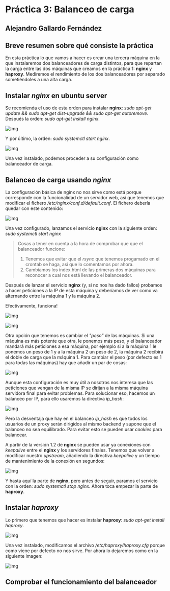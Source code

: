 # Práctica 3: Balanceo de carga

## Alejandro Gallardo Fernández

## Breve resumen sobre qué consiste la práctica
En esta práctica lo que vamos a hacer es crear una tercera máquina en la que instalaremos dos balanceadores de 
carga distintos, para que repartan la carga entre las dos máquinas que creamos en la práctica 1: **nginx** y 
**haproxy**. Mediremos el rendimiento de los dos balanceadores por separado 
sometiéndoles a una alta carga.

## Instalar *nginx* en ubuntu server
Se recomienda el uso de esta orden para instalar **nginx**: *sudo apt-get update && sudo apt-get dist-upgrade && 
sudo apt-get autoremove*.
Después la orden: *sudo apt-get install nginx*.

![img](https://github.com/Taunerify/SWAP-2018/blob/master/Practicas/p3/img/install%20nginx.png)

Y por último, la orden: *sudo systemctl start nginx*.

![img](https://github.com/Taunerify/SWAP-2018/blob/master/Practicas/p3/img/start%20nginx.png) 

Una vez instalado, podemos proceder a su configuración como balanceador de carga.

## Balanceo de carga usando *nginx*
La configuración básica de nginx no nos sirve como está porque corresponde con la 
funcionalidad de un servidor web, así que tenemos que modificar el fichero 
*/etc/nginx/conf.d/default.conf*. El fichero debería quedar con este contenido:

![img](https://github.com/Taunerify/SWAP-2018/blob/master/Practicas/p3/img/configuracion%20nginx.png)

Una vez configurado, lanzamos el servicio **nginx** con la siguiente orden: *sudo systemctl start nginx*

> Cosas a tener en cuenta a la hora de comprobar que que el balanceador funcione:
> 1. Tenemos que evitar que el *rsync* que tenemos progamado en el crontab se haga, así que lo comentamos por 
ahora.
> 2. Cambiamos los index.html de las primeras dos máquinas para reconocer a cual nos está llevando el 
balanceador.

Después de lanzar el servicio **nginx** (y, si no nos ha dado fallos) probamos a hacer peticiones a la IP de 
esta máquina y deberíamos de ver como va alternando entre la máquina 1 y la máquina 2.


Efectivamente, funciona!

![img](https://github.com/Taunerify/SWAP-2018/blob/master/Practicas/p3/img/m1.png)

![img](https://github.com/Taunerify/SWAP-2018/blob/master/Practicas/p3/img/m2.png)

Otra opción que tenemos es cambiar el *"peso"* de las máquinas. Si una 
máquina es más potente que otra, le ponemos más peso, y el balanceador 
mandará más peticiones a esa máquina, por ejemplo si a la máquina 1 le 
ponemos un peso de 1 y a la máquina 2 un peso de 2, la máquina 2 recibirá 
el doble de carga que la máquina 1. Para cambiar el peso (por defecto es 1 
para todas las máquinas) hay que añadir un par de cosas:

![img](https://github.com/Taunerify/SWAP-2018/blob/master/Practicas/p3/img/pesos.png)

Aunque esta configuración es muy útil a nosotros nos interesa que las 
peticiones que vengan de la misma IP se dirijan a la misma máquina servidora 
final para evitar problemas. Para solucionar eso, hacemos un balanceo por IP, 
para ello usaremos la directiva *ip_hash*:

![img](https://github.com/Taunerify/SWAP-2018/blob/master/Practicas/p3/img/ip_hash.png)

Pero la desventaja que hay en el balanceo *ip_hash* es que todos los usuarios 
de un proxy serán dirigidos al mismo backend y supone que el balanceo no sea 
equilibrado. Para evitar esto se pueden usar *cookies* para balancear.

A partir de la versión 1.2 de **nginx** se pueden usar ya conexiones con 
*keepalive* entre el **nginx** y los servidores finales. Tenemos que volver a 
modificar nuestro *upstream*, añadiendo la directiva *keepalive* y un tiempo de 
mantenimiento de la conexión en segundos:

![img](https://github.com/Taunerify/SWAP-2018/blob/master/Practicas/p3/img/keepalive.png)

Y hasta aquí la parte de **nginx**, pero antes de seguir, paramos el servicio 
con la orden: *sudo systemctl stop nginx*. Ahora toca empezar la parte de **haproxy**.

## Instalar *haproxy*
Lo primero que tenemos que hacer es instalar **haproxy**: *sudo apt-get install 
haproxy*.

![img](https://github.com/Taunerify/SWAP-2018/blob/master/Practicas/p3/img/install%20haproxy.png)

Una vez instalado, modificamos el archivo */etc/haproxy/haproxy.cfg* porque 
como viene por defecto no nos sirve. Por ahora lo dejaremos como en la 
siguiente imagen:

![img](https://github.com/Taunerify/SWAP-2018/blob/master/Practicas/p3/img/configuracion%20haproxy.png)

## Comprobar el funcionamiento del balanceador

